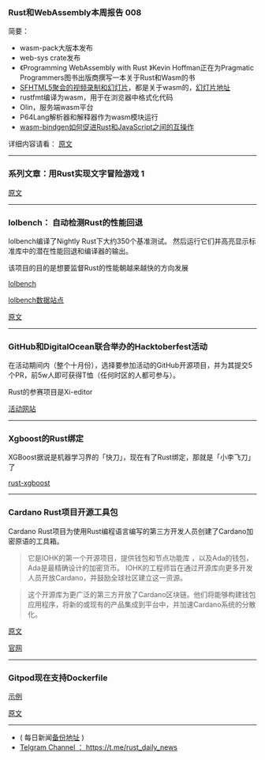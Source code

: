### Rust和WebAssembly本周报告 008

简要：

- wasm-pack大版本发布
- web-sys crate发布
-  《Programming WebAssembly with Rust 》Kevin Hoffman正在为Pragmatic Programmers图书出版商撰写一本关于Rust和Wasm的书
-  [SFHTML5聚会的视频录制和幻灯片](http://fitzgeraldnick.com/2018/10/01/sfhtml5-rust-and-wasm-talk.html)，都是关于wasm的，[幻灯片地址](https://rustwasm.github.io/sfhtml5-rust-and-wasm/#1)
- rustfmt编译为wasm，用于在浏览器中格式化代码
- Olin，服务端wasm平台
-  P64Lang解析器和解释器作为wasm模块运行
- [wasm-bindgen如何促进Rust和JavaScript之间的互操作](https://blog.ryanlevick.com/posts/wasm-bindgen-interop/)

详细内容请看： [原文](https://rustwasm.github.io/2018/10/01/this-week-in-rust-wasm-008.html)

---

### 系列文章：用Rust实现文字冒险游戏 1

[原文](https://www.cattlegrid.info/the-undergarden-text-adventure-rust-1-sections)

---

### lolbench： 自动检测Rust的性能回退

lolbench编译了Nightly Rust下大约350个基准测试。 然后运行它们并高亮显示标准库中的潜在性能回退和编译器的输出。

该项目的目的是想要监督Rust的性能朝越来越快的方向发展

[lolbench](https://github.com/anp/lolbench)

[lolbench数据站点](https://blog.anp.lol/lolbench-data/)

[原文](https://blog.anp.lol/rust/2018/09/29/lolbench/)

---

### GitHub和DigitalOcean联合举办的Hacktoberfest活动

在活动期间内（整个十月份），选择要参加活动的GitHub开源项目，并为其提交5个PR，前5w人即可获得T恤（任何时区的人都可参与）。

Rust的参赛项目是Xi-editor

[活动网站](https://hacktoberfest.digitalocean.com/)

---

### Xgboost的Rust绑定

XGBoost据说是机器学习界的「快刀」，现在有了Rust绑定，那就是「小李飞刀」了

[rust-xgboost](https://github.com/davechallis/rust-xgboost)

---

### Cardano Rust项目开源工具包

Cardano Rust项目为使用Rust编程语言编写的第三方开发人员创建了Cardano加密原语的工具箱。

> 它是IOHK的第一个开源项目，提供钱包和节点功能库 ，以及Ada的钱包，Ada是最精确设计的加密货币。 IOHK的工程师旨在通过开源库向更多开发人员开放Cardano，并鼓励全球社区建立这一资源。

>这个开源库为更广泛的第三方开放了Cardano区块链。他们将能够构建钱包应用程序，将新的或现有的产品集成到平台中，并加速Cardano系统的分散化。

[原文](https://cardanorust.iohkdev.io/)

[官网](https://www.cardano.org/zh/team-3/)

---

### Gitpod现在支持Dockerfile


[示例]( https://medium.com/gitpod/bring-your-own-docker-image-to-gitpod-52db1aa861de)

[原文](https://www.reddit.com/r/rust/comments/9keom4/use_a_dockerfile_to_define_your_rust_online/)

---

- ( 每日新闻[备份地址](https://github.com/RustStudy/rust_daily_news) )
- [Telgram Channel ： https://t.me/rust_daily_news ](https://t.me/rust_daily_news )
